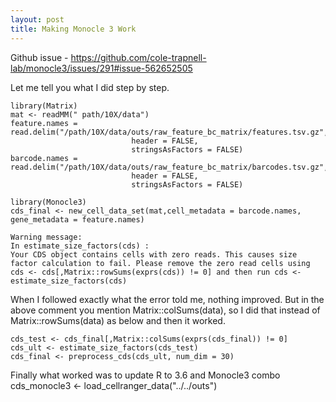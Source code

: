 ```yaml
---
layout: post
title: Making Monocle 3 Work
---
```

Github issue - https://github.com/cole-trapnell-lab/monocle3/issues/291#issue-562652505

Let me tell you what I did step by step.

```
library(Matrix)
mat <- readMM(" path/10X/data")
feature.names = read.delim("/path/10X/data/outs/raw_feature_bc_matrix/features.tsv.gz", 
                           header = FALSE,
                           stringsAsFactors = FALSE)
barcode.names = read.delim("/path/10X/data/outs/raw_feature_bc_matrix/barcodes.tsv.gz", 
                           header = FALSE,
                           stringsAsFactors = FALSE)

library(Monocle3)
cds_final <- new_cell_data_set(mat,cell_metadata = barcode.names, gene_metadata = feature.names)
```
    Warning message:
    In estimate_size_factors(cds) :
    Your CDS object contains cells with zero reads. This causes size factor calculation to fail. Please remove the zero read cells using cds <- cds[,Matrix::rowSums(exprs(cds)) != 0] and then run cds <- estimate_size_factors(cds)

When I followed exactly what the error told me, nothing improved. But in the above comment you mention Matrix::colSums(data), so I did that instead of Matrix::rowSums(data) as below and then it worked.

```
cds_test <- cds_final[,Matrix::colSums(exprs(cds_final)) != 0]
cds_ult <- estimate_size_factors(cds_test)
cds_final <- preprocess_cds(cds_ult, num_dim = 30)
```
Finally what worked was to update R to 3.6 and Monocle3 combo
cds_monocle3 <- load_cellranger_data("../../outs")
